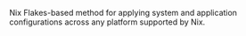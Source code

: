 Nix Flakes-based method for applying system and application configurations across any platform supported by Nix.
